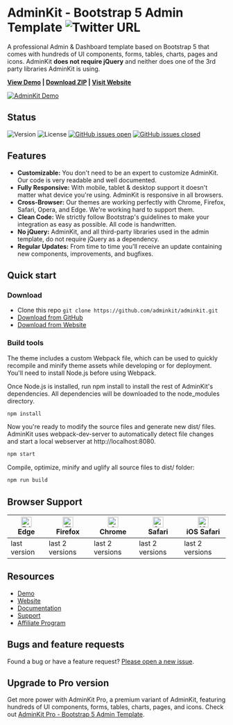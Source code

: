 # AdminKit - Bootstrap 5 Admin Template ![Twitter URL](https://img.shields.io/twitter/url?style=social&url=https%3A%2F%2Fadminkit.io%2F&text=AdminKit%20-%20Open%20Source%20Bootstrap%205%20Admin%20Template)

A professional Admin & Dashboard template based on Bootstrap 5 that comes with hundreds of UI components, forms, tables, charts, pages and icons. AdminKit **does not require jQuery** and neither does one of the 3rd party libraries AdminKit is using.

<strong><a href="https://demo.adminkit.io/">View Demo</a> | <a href="https://github.com/adminkit/adminkit/archive/master.zip">Download ZIP</a> | <a href="https://adminkit.io/">Visit Website</a></strong>

[![AdminKit Demo](https://assets.adminkit.io/banners/adminkit-bootstrap-5-admin-template.png)](https://demo.adminkit.io/)

## Status

![Version](https://img.shields.io/github/package-json/v/adminkit/adminkit) ![License](https://img.shields.io/badge/license-MIT-blue.svg) [![GitHub issues open](https://img.shields.io/github/issues/adminkit/adminkit.svg)](https://github.com/adminkit/adminkit/issues?q=is%3Aopen+is%3Aissue) [![GitHub issues closed](https://img.shields.io/github/issues-closed-raw/adminkit/adminkit.svg)](https://github.com/adminkit/adminkit/issues?q=is%3Aissue+is%3Aclosed)

## Features

* **Customizable:** You don't need to be an expert to customize AdminKit. Our code is very readable and well documented.
* **Fully Responsive:** With mobile, tablet & desktop support it doesn't matter what device you're using. AdminKit is responsive in all browsers.
* **Cross-Browser:** Our themes are working perfectly with Chrome, Firefox, Safari, Opera, and Edge. We're working hard to support them.
* **Clean Code:** We strictly follow Bootstrap's guidelines to make your integration as easy as possible. All code is handwritten.
* **No jQuery:** AdminKit, and all third-party libraries used in the admin template, do not require jQuery as a dependency.
* **Regular Updates:** From time to time you'll receive an update containing new components, improvements, and bugfixes.

## Quick start

### Download

* Clone this repo `git clone https://github.com/adminkit/adminkit.git`
* [Download from GitHub](https://github.com/adminkit/adminkit/archive/master.zip)
* [Download from Website](https://adminkit.io/#download)

### Build tools

The theme includes a custom Webpack file, which can be used to quickly recompile and minify theme assets while developing or for deployment. You'll need to install Node.js before using Webpack.

Once Node.js is installed, run npm install to install the rest of AdminKit's dependencies. All dependencies will be downloaded to the node_modules directory.

```sh
npm install
```

Now you're ready to modify the source files and generate new dist/ files. AdminKit uses webpack-dev-server to automatically detect file changes and start a local webserver at http://localhost:8080.

```sh
npm start
```

Compile, optimize, minify and uglify all source files to dist/ folder:

```sh
npm run build
```

## Browser Support

| <img src="https://assets.adminkit.io/browsers/edge.png" alt="Edge" width="24px" height="24px" /><br/>Edge | <img src="https://assets.adminkit.io/browsers/firefox.png" alt="Firefox" width="24px" height="24px" /><br/>Firefox | <img src="https://assets.adminkit.io/browsers/chrome.png" alt="Chrome" width="24px" height="24px" /><br/>Chrome | <img src="https://assets.adminkit.io/browsers/safari/safari.png" alt="Safari" width="24px" height="24px" /><br/>Safari | <img src="https://assets.adminkit.io/browsers/safari-ios.png" alt="iOS Safari" width="24px" height="24px" /><br/>iOS Safari |
| --------- | --------- | --------- | --------- | --------- |
| last version| last 2 versions| last 2 versions| last 2 versions| last 2 versions

## Resources

* [Demo](https://demo.adminkit.io/)
* [Website](https://adminkit.io/)
* [Documentation](https://adminkit.io/docs)
* [Support](https://adminkit.io/support/)
* [Affiliate Program](https://adminkit.io/affiliate-program)

## Bugs and feature requests

Found a bug or have a feature request? [Please open a new issue](https://github.com/adminkit/adminkit/issues/new).

## Upgrade to Pro version

Get more power with AdminKit Pro, a premium variant of AdminKit, featuring hundreds of UI components, forms, tables, charts, pages, and icons. Check out [AdminKit Pro - Bootstrap 5 Admin Template](https://adminkit.io/pricing/).
